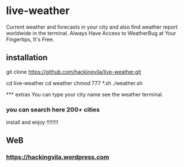 
# live-weather
Current weather and forecasts in your city and also find weather report worldwide in the terminal. Always Have Access to WeatherBug at Your Fingertips, It's Free.
## installation ##

git clone https://github.com/hackingvila/live-weather.git

cd live-weather
cd weather
chmod 777 *.sh
./weather.sh

*** extras
 You can type your city name see the weather terminal.
 
### you can search here 200+ cities 
 
 install and enjoy !!!!!!!!
 
 
 ## WeB ##
 
 ### https://hackingvila.wordpress.com

